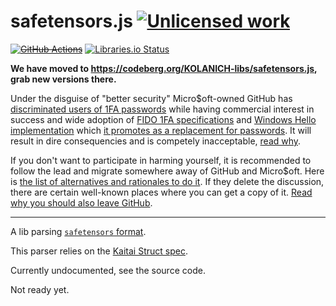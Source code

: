 safetensors.js [![Unlicensed work](https://raw.githubusercontent.com/unlicense/unlicense.org/master/static/favicon.png)](https://unlicense.org/)
=========
~~[![GitHub Actions](https://github.com/KOLANICH-libs/safetensors.js/workflows/CI/badge.svg)](https://github.com/KOLANICH-libs/safetensors.js/actions/)~~
[![Libraries.io Status](https://img.shields.io/librariesio/github/KOLANICH-libs/safetensors.js.svg)](https://libraries.io/github/KOLANICH-libs/safetensors.js)

**We have moved to https://codeberg.org/KOLANICH-libs/safetensors.js, grab new versions there.**

Under the disguise of "better security" Micro$oft-owned GitHub has [discriminated users of 1FA passwords](https://github.blog/2023-03-09-raising-the-bar-for-software-security-github-2fa-begins-march-13/) while having commercial interest in success and wide adoption of [FIDO 1FA specifications](https://fidoalliance.org/specifications/download/) and [Windows Hello implementation](https://support.microsoft.com/en-us/windows/passkeys-in-windows-301c8944-5ea2-452b-9886-97e4d2ef4422) which [it promotes as a replacement for passwords](https://github.blog/2023-07-12-introducing-passwordless-authentication-on-github-com/). It will result in dire consequencies and is competely inacceptable, [read why](https://codeberg.org/KOLANICH/Fuck-GuanTEEnomo).

If you don't want to participate in harming yourself, it is recommended to follow the lead and migrate somewhere away of GitHub and Micro$oft. Here is [the list of alternatives and rationales to do it](https://github.com/orgs/community/discussions/49869). If they delete the discussion, there are certain well-known places where you can get a copy of it. [Read why you should also leave GitHub](https://codeberg.org/KOLANICH/Fuck-GuanTEEnomo).

---

A lib parsing [`safetensors` format](https://github.com/huggingface/safetensors).

This parser relies on the [Kaitai Struct spec](https://codeberg.org/KOLANICH-specs/kaitai_struct_formats/blob/safetensors/serialization/safetensors.ksy).

Currently undocumented, see the source code.

Not ready yet.
